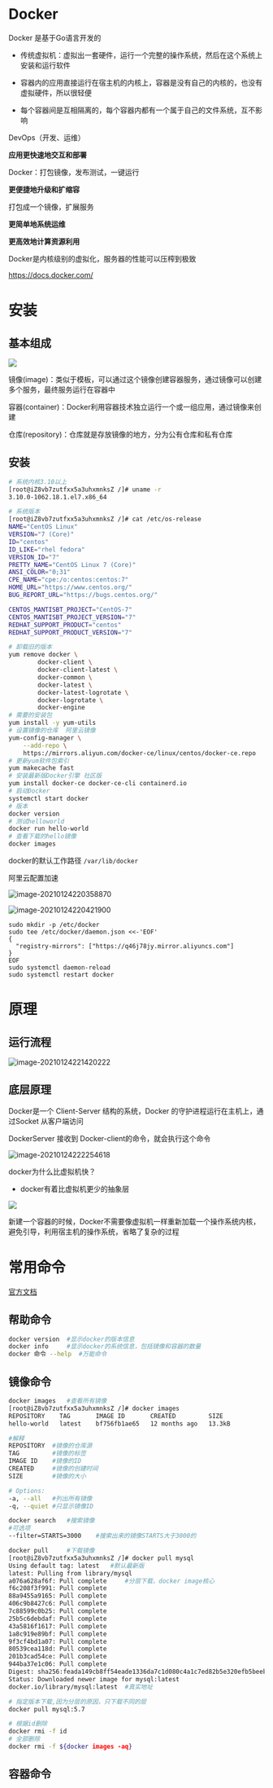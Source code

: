 # Docker

Docker 是基于Go语言开发的

* 传统虚拟机：虚拟出一套硬件，运行一个完整的操作系统，然后在这个系统上安装和运行软件

* 容器内的应用直接运行在宿主机的内核上，容器是没有自己的内核的，也没有虚拟硬件，所以很轻便

* 每个容器间是互相隔离的，每个容器内都有一个属于自己的文件系统，互不影响

DevOps（开发、运维）

**应用更快速地交互和部署**

Docker：打包镜像，发布测试，一键运行

**更便捷地升级和扩缩容**

打包成一个镜像，扩展服务

**更简单地系统运维**

**更高效地计算资源利用**

Docker是内核级别的虚拟化，服务器的性能可以压榨到极致

https://docs.docker.com/

# 安装

## 基本组成

![](Docker.assets/731fc8043e0f71aab7851ad87427bdd6.png)

镜像(image)：类似于模板，可以通过这个镜像创建容器服务，通过镜像可以创建多个服务，最终服务运行在容器中

容器(container)：Docker利用容器技术独立运行一个或一组应用，通过镜像来创建

仓库(repository)：仓库就是存放镜像的地方，分为公有仓库和私有仓库



## 安装

```bash
# 系统内核3.10以上
[root@iZ8vb7zutfxx5a3uhxmnksZ /]# uname -r
3.10.0-1062.18.1.el7.x86_64
```

```bash
# 系统版本
[root@iZ8vb7zutfxx5a3uhxmnksZ /]# cat /etc/os-release
NAME="CentOS Linux"
VERSION="7 (Core)"
ID="centos"
ID_LIKE="rhel fedora"
VERSION_ID="7"
PRETTY_NAME="CentOS Linux 7 (Core)"
ANSI_COLOR="0;31"
CPE_NAME="cpe:/o:centos:centos:7"
HOME_URL="https://www.centos.org/"
BUG_REPORT_URL="https://bugs.centos.org/"

CENTOS_MANTISBT_PROJECT="CentOS-7"
CENTOS_MANTISBT_PROJECT_VERSION="7"
REDHAT_SUPPORT_PRODUCT="centos"
REDHAT_SUPPORT_PRODUCT_VERSION="7"
```

```bash
# 卸载旧的版本
yum remove docker \
        docker-client \
        docker-client-latest \
        docker-common \
        docker-latest \
        docker-latest-logrotate \
        docker-logrotate \
        docker-engine
# 需要的安装包
yum install -y yum-utils
# 设置镜像的仓库  阿里云镜像
yum-config-manager \
    --add-repo \
    https://mirrors.aliyun.com/docker-ce/linux/centos/docker-ce.repo
# 更新yum软件包索引
yum makecache fast
# 安装最新版Docker引擎 社区版
yum install docker-ce docker-ce-cli containerd.io
# 启动Docker 
systemctl start docker
# 版本
docker version
# 测试helloworld
docker run hello-world
# 查看下载的hello镜像
docker images
```

docker的默认工作路径 `/var/lib/docker` 

阿里云配置加速

![image-20210124220358870](Docker.assets/image-20210124220358870.png)

![image-20210124220421900](Docker.assets/image-20210124220421900.png)

```
sudo mkdir -p /etc/docker
sudo tee /etc/docker/daemon.json <<-'EOF'
{
  "registry-mirrors": ["https://q46j78jy.mirror.aliyuncs.com"]
}
EOF
sudo systemctl daemon-reload
sudo systemctl restart docker
```

# 原理

## 运行流程

![image-20210124221420222](Docker.assets/image-20210124221420222.png)

## 底层原理

Docker是一个 Client-Server 结构的系统，Docker 的守护进程运行在主机上，通过Socket 从客户端访问

DockerServer 接收到 Docker-client的命令，就会执行这个命令

![image-20210124222254618](Docker.assets/image-20210124222254618.png)

docker为什么比虚拟机快？

* docker有着比虚拟机更少的抽象层

![](Docker.assets/R4a56aa894b2b6256efe18664c79ff658.png)

新建一个容器的时候，Docker不需要像虚拟机一样重新加载一个操作系统内核，避免引导，利用宿主机的操作系统，省略了复杂的过程

# 常用命令

[官方文档](https://docs.docker.com/reference/)

## 帮助命令

```bash
docker version	#显示docker的版本信息
docker info		#显示docker的系统信息，包括镜像和容器的数量
docker 命令 --help  #万能命令
```

## 镜像命令

```bash
docker images	#查看所有镜像
[root@iZ8vb7zutfxx5a3uhxmnksZ /]# docker images
REPOSITORY    TAG       IMAGE ID       CREATED         SIZE
hello-world   latest    bf756fb1ae65   12 months ago   13.3kB

#解释
REPOSITORY	#镜像的仓库源
TAG			#镜像的标签
IMAGE ID	#镜像的ID
CREATED		#镜像的创建时间
SIZE		#镜像的大小

# Options:
-a, --all	#列出所有镜像
-q, --quiet	#只显示镜像ID
```

```bash
docker search	#搜索镜像
#可选项
--filter=STARTS=3000	#搜索出来的镜像STARTS大于3000的
```

```bash
docker pull		#下载镜像
[root@iZ8vb7zutfxx5a3uhxmnksZ /]# docker pull mysql
Using default tag: latest	#默认最新版
latest: Pulling from library/mysql
a076a628af6f: Pull complete 	#分层下载，docker image核心
f6c208f3f991: Pull complete 
88a9455a9165: Pull complete 
406c9b8427c6: Pull complete 
7c88599c0b25: Pull complete 
25b5c6debdaf: Pull complete 
43a5816f1617: Pull complete 
1a8c919e89bf: Pull complete 
9f3cf4bd1a07: Pull complete 
80539cea118d: Pull complete 
201b3cad54ce: Pull complete 
944ba37e1c06: Pull complete 
Digest: sha256:feada149cb8ff54eade1336da7c1d080c4a1c7ed82b5e320efb5beebed85ae8c	#签名
Status: Downloaded newer image for mysql:latest
docker.io/library/mysql:latest	#真实地址

# 指定版本下载,因为分层的原因，只下载不同的层
docker pull mysql:5.7
```

```bash
# 根据id删除
docker rmi -f id
# 全部删除
docker rmi -f ${docker images -aq}
```

## 容器命令